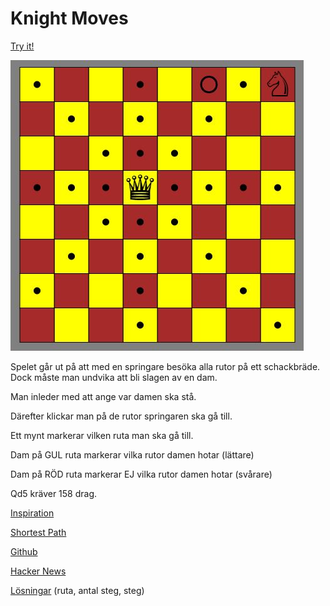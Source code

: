 # Knight Moves

[Try it!](https://christernilsson.github.io/2023-008-KnightMoves/)

![](exempel.JPG)

Spelet går ut på att med en springare besöka alla rutor på ett schackbräde.  
Dock måste man undvika att bli slagen av en dam.  

Man inleder med att ange var damen ska stå.

Därefter klickar man på de rutor springaren ska gå till.

Ett mynt markerar vilken ruta man ska gå till.

Dam på GUL ruta markerar vilka rutor damen hotar (lättare)

Dam på RÖD ruta markerar EJ vilka rutor damen hotar (svårare)

Qd5 kräver 158 drag.

[Inspiration](https://www.funnyhowtheknightmoves.com/)

[Shortest Path](https://gist.github.com/hughdbrown/5c14ec41c30532807afaeba9c16789a8?permalink_comment_id=4451216#gistcomment-4451216)

[Github](https://github.com/jairtrejo/knight-moves)

[Hacker News](https://news.ycombinator.com/item?id=34460868)

[Lösningar](knight.txt) (ruta, antal steg, steg)
